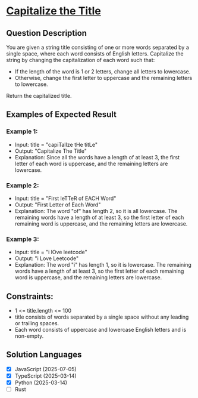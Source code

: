 # [Capitalize the Title](https://leetcode.com/problems/capitalize-the-title/)

## Question Description

You are given a string title consisting of one or more words separated by a single space, where each word consists of English letters. Capitalize the string by changing the capitalization of each word such that:

- If the length of the word is 1 or 2 letters, change all letters to lowercase.
- Otherwise, change the first letter to uppercase and the remaining letters to lowercase.

Return the capitalized title.

## Examples of Expected Result

### Example 1:

- Input: title = "capiTalIze tHe titLe"
- Output: "Capitalize The Title"
- Explanation:
  Since all the words have a length of at least 3, the first letter of each word is uppercase, and the remaining letters are lowercase.

### Example 2:

- Input: title = "First leTTeR of EACH Word"
- Output: "First Letter of Each Word"
- Explanation:
  The word "of" has length 2, so it is all lowercase.
  The remaining words have a length of at least 3, so the first letter of each remaining word is uppercase, and the remaining letters are lowercase.

### Example 3:

- Input: title = "i lOve leetcode"
- Output: "i Love Leetcode"
- Explanation:
  The word "i" has length 1, so it is lowercase.
  The remaining words have a length of at least 3, so the first letter of each remaining word is uppercase, and the remaining letters are lowercase.

## Constraints:

- 1 <= title.length <= 100
- title consists of words separated by a single space without any leading or trailing spaces.
- Each word consists of uppercase and lowercase English letters and is non-empty.

## Solution Languages

- [x] JavaScript (2025-07-05)
- [x] TypeScript (2025-03-14)
- [x] Python (2025-03-14)
- [ ] Rust
